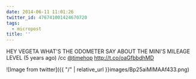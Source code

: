 ```yaml
---
date: 2014-06-11 11:01:26
twitter_id: 476741001424670720
tags:
  - micropost
title: ''
---
```


HEY VEGETA WHAT'S THE ODOMETER SAY ABOUT THE MINI'S MILEAGE LEVEL (5 years ago) /cc [@timehop](https://twitter.com/timehop) http://t.co/oaGfbbdhMD

![Image from twitter]({{ "/" | relative_url  }}images/Bp25aiMIMAAf433.png)
